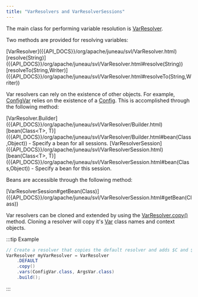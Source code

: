 ```yaml
---
title: "VarResolvers and VarResolverSessions"
---
```


The main class for performing variable resolution is [VarResolver]({{API_DOCS}}/org/apache/juneau/svl/VarResolver.html).

Two methods are provided for resolving variables:

<tree>
<node-0><java-class>[VarResolver]({{API_DOCS}}/org/apache/juneau/svl/VarResolver.html)</java-class></node-0>
<node-1><java-method>[resolve(String)]({{API_DOCS}}/org/apache/juneau/svl/VarResolver.html#resolve(String))</java-method></node-1>
<node-1><java-method>[resolveTo(String,Writer)]({{API_DOCS}}/org/apache/juneau/svl/VarResolver.html#resolveTo(String,Writer))</java-method></node-1>
</tree>

Var resolvers can rely on the existence of other objects.
For example, [ConfigVar]({{API_DOCS}}/org/apache/juneau/config/vars/ConfigVar.html) relies on the existence of a [Config]({{API_DOCS}}/org/apache/juneau/config/Config.html).
This is accomplished through the following method:

<tree>
<node-0><java-class>[VarResolver.Builder]({{API_DOCS}}/org/apache/juneau/svl/VarResolver/Builder.html)</java-class></node-0>
<node-1><java-method>[bean(Class&lt;T&gt;, T)]({{API_DOCS}}/org/apache/juneau/svl/VarResolver/Builder.html#bean(Class,Object)) - Specify a bean for all sessions.</java-method></node-1>
<node-0><java-class>[VarResolverSession]({{API_DOCS}}/org/apache/juneau/svl/VarResolverSession.html)</java-class></node-0>
<node-1><java-method>[bean(Class&lt;T&gt;, T)]({{API_DOCS}}/org/apache/juneau/svl/VarResolverSession.html#bean(Class,Object)) - Specify a bean for this session.</java-method></node-1>
</tree>

Beans are accessible through the following method:

<tree>
<node-0><java-method>[VarResolverSession#getBean(Class)]({{API_DOCS}}/org/apache/juneau/svl/VarResolverSession.html#getBean(Class))</java-method></node-0>
</tree>

Var resolvers can be cloned and extended by using the [VarResolver.copy()]({{API_DOCS}}/org/apache/juneau/svl/VarResolver.html#copy()) method.
Cloning a resolver will copy it's [Var]({{API_DOCS}}/org/apache/juneau/svl/Var.html) class names and context objects.

:::tip Example
```java
// Create a resolver that copies the default resolver and adds $C and $A vars.
VarResolver myVarResolver = VarResolver
    .DEFAULT
    .copy()
    .vars(ConfigVar.class, ArgsVar.class)
    .build();
```
:::